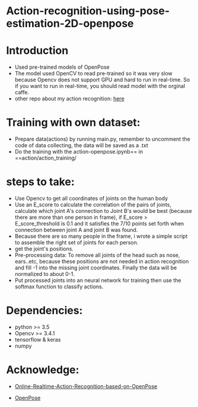 # Action-recognition-using-pose-estimation-2D-openpose

# Introduction
* Used pre-trained models of OpenPose
* The model used OpenCV to read pre-trained so it was very slow because Opencv does not support GPU and hard to run in real-time. So if you want to run in real-time, you should read model with the orginal caffe.
* other repo about my action recognition: [here](https://github.com/TheK2NumberOne/action-recognition-project)

# Training with own dataset:
* Prepare data(actions) by running main.py, remember to uncomment the code of data collecting, the data will be saved as a .txt
* Do the training with the action-openpose.ipynb== in ==action/action_training/

# steps to take:
* Use Opencv to get all coordinates of joints on the human body
* Use an E_score to calculate the correlation of the pairs of joints, calculate which
joint A's connection to Joint B's would be best (because there are more than one
person in frame), if E_score > E_score_threshold is 0.1 and it satisfies the 7/10
points set forth when connection between joint A and joint B was found.
* Because there are so many people in the frame, i wrote a simple script to assemble
the right set of joints for each person.
* get the joint's positions.
* Pre-processing data: To remove all joints of the head such as nose, ears..etc,
because these positions are not needed in action recognition and fill -1 into the
missing joint coordinates. Finally the data will be normalized to about 0-1.
* Put processed joints into an neural network for training then use the softmax
function to classify actions.

# Dependencies:
* python >= 3.5
* Opencv >= 3.4.1
* tensorflow & keras
* numpy
    
# Acknowledge:
* [Online-Realtime-Action-Recognition-based-on-OpenPose](https://github.com/LZQthePlane/Online-Realtime-Action-Recognition-based-on-OpenPose)
  
* [OpenPose](https://github.com/CMU-Perceptual-Computing-Lab/openpose)
  
  
